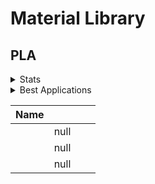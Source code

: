 # Material Library

## PLA

<details>

<summary>Stats</summary>



</details>

<details>

<summary>Best Applications</summary>



</details>

<table><thead><tr><th>Name</th><th data-type="rating" data-max="5"></th><th></th><th></th></tr></thead><tbody><tr><td></td><td>null</td><td></td><td></td></tr><tr><td></td><td>null</td><td></td><td></td></tr><tr><td></td><td>null</td><td></td><td></td></tr></tbody></table>

